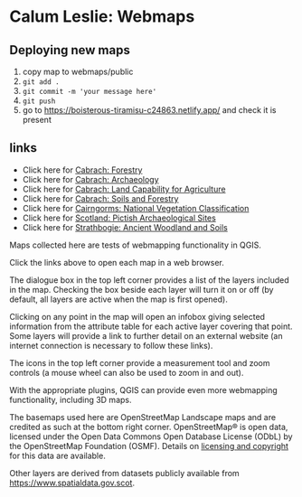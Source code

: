 # Calum Leslie: Webmaps

## Deploying new maps

1. copy map to webmaps/public
1. `git add .`
1. `git commit -m 'your message here'` 
1. `git push`
1. go to https://boisterous-tiramisu-c24863.netlify.app/ and check it is present

## links

* Click here for [Cabrach: Forestry](/webmaps/cabrach-forestry/index.html)
* Click here for [Cabrach: Archaeology](/webmaps/cabrach-forestry-archaeo/index.html)
* Click here for [Cabrach: Land Capability for Agriculture](/webmaps/cabrach-land-capability-for-agri/index.html)
* Click here for [Cabrach: Soils and Forestry](/webmaps/cabrach-soils-forestry/index.html)
* Click here for [Cairngorms: National Vegetation Classification](/webmaps/cairngorms-nvc/index.html)
* Click here for [Scotland: Pictish Archaeological Sites](/webmaps/scotland-picts/index.html)
* Click here for [Strathbogie: Ancient Woodland and Soils](/webmaps/strathbogie-awi-soils/index.html)

Maps collected here are tests of webmapping functionality in QGIS. 

Click the links above to open each map in a web browser.

The dialogue box in the top left corner provides a list of the layers included in the map. Checking the box beside each layer will turn it on or off (by default, all layers are active when the map is first opened). 

Clicking on any point in the map will open an infobox giving selected information from the attribute table for each active layer covering that point. Some layers will provide a link to further detail on an external website (an internet connection is necessary to follow these links). 

The icons in the top left corner provide a measurement tool and zoom controls (a mouse wheel can also be used to zoom in and out). 

With the appropriate plugins, QGIS can provide even more webmapping functionality, including 3D maps.

The basemaps used here are OpenStreetMap Landscape maps and are credited as such at the bottom right corner. OpenStreetMap® is open data, licensed under the Open Data Commons Open Database License (ODbL) by the OpenStreetMap Foundation (OSMF). Details on [licensing and copyright](https://www.openstreetmap.org/copyright "licensing and copyright") for this data are available.

Other layers are derived from datasets publicly available from <https://www.spatialdata.gov.scot>. 
